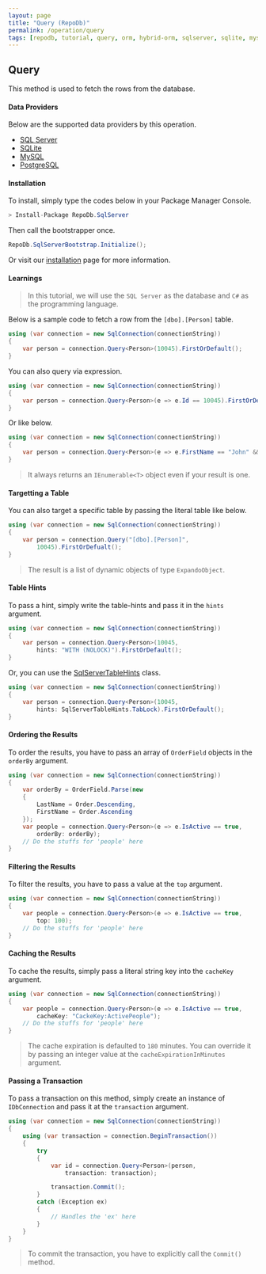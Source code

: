 ```yaml
---
layout: page
title: "Query (RepoDb)"
permalink: /operation/query
tags: [repodb, tutorial, query, orm, hybrid-orm, sqlserver, sqlite, mysql, postgresql]
---
```


## Query

This method is used to fetch the rows from the database.

#### Data Providers

Below are the supported data providers by this operation.

- [SQL Server](https://www.nuget.org/packages/RepoDb.SqlServer)
- [SQLite](https://www.nuget.org/packages/RepoDb.SqLite)
- [MySQL](https://www.nuget.org/packages/RepoDb.MySql)
- [PostgreSQL](https://www.nuget.org/packages/RepoDb.PostgreSql)

#### Installation

To install, simply type the codes below in your Package Manager Console.

```csharp
> Install-Package RepoDb.SqlServer
```

Then call the bootstrapper once.

```csharp
RepoDb.SqlServerBootstrap.Initialize();
```

Or visit our [installation](/tutorials/installation) page for more information.

#### Learnings

> In this tutorial, we will use the `SQL Server` as the database and `C#` as the programming language.

Below is a sample code to fetch a row from the `[dbo].[Person]` table.

```csharp
using (var connection = new SqlConnection(connectionString))
{
	var person = connection.Query<Person>(10045).FirstOrDefault();
}
```

You can also query via expression.

```csharp
using (var connection = new SqlConnection(connectionString))
{
	var person = connection.Query<Person>(e => e.Id == 10045).FirstOrDefault();
}
```

Or like below.

```csharp
using (var connection = new SqlConnection(connectionString))
{
	var person = connection.Query<Person>(e => e.FirstName == "John" && e.LastName == "Doe").FirstOrDefault();
}
```

> It always returns an `IEnumerable<T>` object even if your result is one.

#### Targetting a Table

You can also target a specific table by passing the literal table like below.

```csharp
using (var connection = new SqlConnection(connectionString))
{
	var person = connection.Query("[dbo].[Person]",
		10045).FirstOrDefualt();
}
```

> The result is a list of dynamic objects of type `ExpandoObject`.

#### Table Hints

To pass a hint, simply write the table-hints and pass it in the `hints` argument.

```csharp
using (var connection = new SqlConnection(connectionString))
{
	var person = connection.Query<Person>(10045,
		hints: "WITH (NOLOCK)").FirstOrDefault();
}
```

Or, you can use the [SqlServerTableHints](/class/SqlServerTableHints) class.

```csharp
using (var connection = new SqlConnection(connectionString))
{
	var person = connection.Query<Person>(10045,
		hints: SqlServerTableHints.TabLock).FirstOrDefault();
}
```

#### Ordering the Results

To order the results, you have to pass an array of `OrderField` objects in the `orderBy` argument.

```csharp
using (var connection = new SqlConnection(connectionString))
{
	var orderBy = OrderField.Parse(new
	{
		LastName = Order.Descending,
		FirstName = Order.Ascending
	});
	var people = connection.Query<Person>(e => e.IsActive == true,
		orderBy: orderBy);
	// Do the stuffs for 'people' here
}
```

#### Filtering the Results

To filter the results, you have to pass a value at the `top` argument.

```csharp
using (var connection = new SqlConnection(connectionString))
{
	var people = connection.Query<Person>(e => e.IsActive == true,
		top: 100);
	// Do the stuffs for 'people' here
}
```

#### Caching the Results

To cache the results, simply pass a literal string key into the `cacheKey` argument.

```csharp
using (var connection = new SqlConnection(connectionString))
{
	var people = connection.Query<Person>(e => e.IsActive == true,
		cacheKey: "CackeKey:ActivePeople");
	// Do the stuffs for 'people' here
}
```

> The cache expiration is defaulted to `180` minutes. You can override it by passing an integer value at the `cacheExpirationInMinutes` argument.

#### Passing a Transaction

To pass a transaction on this method, simply create an instance of `IDbConnection` and pass it at the `transaction` argument.

```csharp
using (var connection = new SqlConnection(connectionString))
{
	using (var transaction = connection.BeginTransaction())
	{
		try
		{
			var id = connection.Query<Person>(person,
				transaction: transaction);

			transaction.Commit();
		}
		catch (Exception ex)
		{
			// Handles the 'ex' here
		}
	}
}
```

> To commit the transaction, you have to explicitly call the `Commit()` method.


